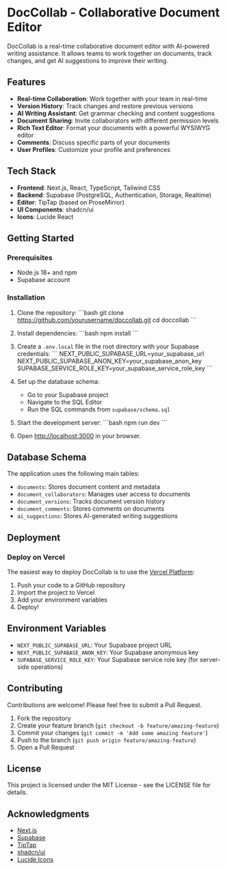 # DocCollab - Collaborative Document Editor

DocCollab is a real-time collaborative document editor with AI-powered writing assistance. It allows teams to work together on documents, track changes, and get AI suggestions to improve their writing.

## Features

- **Real-time Collaboration**: Work together with your team in real-time
- **Version History**: Track changes and restore previous versions
- **AI Writing Assistant**: Get grammar checking and content suggestions
- **Document Sharing**: Invite collaborators with different permission levels
- **Rich Text Editor**: Format your documents with a powerful WYSIWYG editor
- **Comments**: Discuss specific parts of your documents
- **User Profiles**: Customize your profile and preferences

## Tech Stack

- **Frontend**: Next.js, React, TypeScript, Tailwind CSS
- **Backend**: Supabase (PostgreSQL, Authentication, Storage, Realtime)
- **Editor**: TipTap (based on ProseMirror)
- **UI Components**: shadcn/ui
- **Icons**: Lucide React

## Getting Started

### Prerequisites

- Node.js 18+ and npm
- Supabase account

### Installation

1. Clone the repository:
   \`\`\`bash
   git clone https://github.com/yourusername/doccollab.git
   cd doccollab
   \`\`\`

2. Install dependencies:
   \`\`\`bash
   npm install
   \`\`\`

3. Create a `.env.local` file in the root directory with your Supabase credentials:
   \`\`\`
   NEXT_PUBLIC_SUPABASE_URL=your_supabase_url
   NEXT_PUBLIC_SUPABASE_ANON_KEY=your_supabase_anon_key
   SUPABASE_SERVICE_ROLE_KEY=your_supabase_service_role_key
   \`\`\`

4. Set up the database schema:
   - Go to your Supabase project
   - Navigate to the SQL Editor
   - Run the SQL commands from `supabase/schema.sql`

5. Start the development server:
   \`\`\`bash
   npm run dev
   \`\`\`

6. Open [http://localhost:3000](http://localhost:3000) in your browser.

## Database Schema

The application uses the following main tables:

- `documents`: Stores document content and metadata
- `document_collaborators`: Manages user access to documents
- `document_versions`: Tracks document version history
- `document_comments`: Stores comments on documents
- `ai_suggestions`: Stores AI-generated writing suggestions

## Deployment

### Deploy on Vercel

The easiest way to deploy DocCollab is to use the [Vercel Platform](https://vercel.com):

1. Push your code to a GitHub repository
2. Import the project to Vercel
3. Add your environment variables
4. Deploy!

## Environment Variables

- `NEXT_PUBLIC_SUPABASE_URL`: Your Supabase project URL
- `NEXT_PUBLIC_SUPABASE_ANON_KEY`: Your Supabase anonymous key
- `SUPABASE_SERVICE_ROLE_KEY`: Your Supabase service role key (for server-side operations)

## Contributing

Contributions are welcome! Please feel free to submit a Pull Request.

1. Fork the repository
2. Create your feature branch (`git checkout -b feature/amazing-feature`)
3. Commit your changes (`git commit -m 'Add some amazing feature'`)
4. Push to the branch (`git push origin feature/amazing-feature`)
5. Open a Pull Request

## License

This project is licensed under the MIT License - see the LICENSE file for details.

## Acknowledgments

- [Next.js](https://nextjs.org/)
- [Supabase](https://supabase.io/)
- [TipTap](https://tiptap.dev/)
- [shadcn/ui](https://ui.shadcn.com/)
- [Lucide Icons](https://lucide.dev/)
